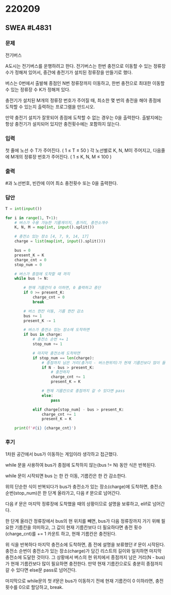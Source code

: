 # 220209



## SWEA \#L4831



### 문제

전기버스

A도시는 전기버스를 운행하려고 한다. 전기버스는 한번 충전으로 이동할 수 있는 정류장 수가 정해져 있어서, 중간에 충전기가 설치된 정류장을 만들기로 했다.

버스는 0번에서 출발해 종점인 N번 정류장까지 이동하고, 한번 충전으로 최대한 이동할 수 있는 정류장 수 K가 정해져 있다.

충전기가 설치된 M개의 정류장 번호가 주어질 때, 최소한 몇 번의 충전을 해야 종점에 도착할 수 있는지 출력하는 프로그램을 만드시오.

만약 충전기 설치가 잘못되어 종점에 도착할 수 없는 경우는 0을 출력한다. 출발지에는 항상 충전기가 설치되어 있지만 충전횟수에는 포함하지 않는다.


### 입력

첫 줄에 노선 수 T가 주어진다. ( 1 ≤ T ≤ 50 )
각 노선별로 K, N, M이 주어지고, 다음줄에 M개의 정류장 번호가 주어진다. ( 1 ≤ K, N, M ≤ 100 )



### 출력

\#과 노선번호, 빈칸에 이어 최소 충전횟수 또는 0을 출력한다.



### 답안

```python
T = int(input())

for i in range(1, T+1):
    # 버스가 수용 가능한 기름게이지, 총거리, 충전소개수
    K, N, M = map(int, input().split())

    # 충전소 있는 장소 [4, 7, 9, 14, 17]
    charge = list(map(int, input().split()))

    bus = 0
    present_K = K
    charge_cnt = 0
    stop_num = 0

    # 버스가 종점에 도착할 때 까지
    while bus != N:

        # 현재 기름칸이 0 이하면, 0 출력하고 중단
        if 0 >= present_K:
            charge_cnt = 0
            break

        # 버스 한칸 이동, 기름 한칸 감소
        bus += 1
        present_K -= 1

        # 버스가 충전소 있는 장소에 도착하면
        if bus in charge:
            # 충전소 순번 += 1
            stop_num += 1

            # 마지막 충전소에 도착하면
            if stop_num == len(charge):
                # 종점까지 남은 거리(총거리 - 버스현위치)가 현재 기름칸보다 많이 들면
                if N - bus > present_K:
                    # 충전하자
                    charge_cnt += 1
                    present_K = K

                # 현재 기름칸으로 종점까지 갈 수 있다면 pass
                else:
                    pass

            elif charge[stop_num] - bus > present_K:
                charge_cnt += 1
                present_K = K

    print(f'#{i} {charge_cnt}')
```



### 후기

1차원 공간에서 bus가 이동하는 게임이라 생각하고 접근했다.

while 문을 사용하여 bus가 종점에 도착하지 않는(bus != N) 동안 식은 반복된다.

while 문이 시작되면 bus 는 한 칸 이동, 기름칸은 한 칸 감소한다.

위의 단순한 식이 반복되다가 bus가 충전소가 있는 장소(charge)에 도착하면, 충전소 순번(stop_num)은 한 단계 올라가고, 다음 if 문으로 넘어간다.

다음 if 문은 마지막 정류장에 도착했을 때의 상황이므로 설명을 보류하고, elif로 넘어간다. 

한 단계 올라간 정류장에서 bus의 현 위치를 빼면, bus가 다음 정류장까지 가기 위해 필요한 기름칸을 의미하고, 그 값이 현재 기름칸보다 더 필요하다면 충전 횟수(charge_cnt)를 += 1 카운트 하고, 현재 기름칸은 충전된다.

위 식을 반복하다 마지막 충전소에 도착하면, 좀 전에 설명을 보류했던 if 문이 시작된다. 충전소 순번이 충전소가 있는 장소(charge)가 담긴 리스트의 길이와 일치하면 마지막 충전소에 도달한 것이다. 그 상황에서 버스의 현 위치에서 종점까지 남은 거리(N - bus)가 현재 기름칸보다 많이 필요하면  충전한다. 만약 현재 기름칸으로도 충분히 종점까지 갈 수 있다면 else문 pass로 넘어간다.

마지막으로 while문의 첫 if문은 bus가 이동하기 전에 현재 기름칸이 0 이하라면, 충전 횟수를 0으로 할당하고, break.